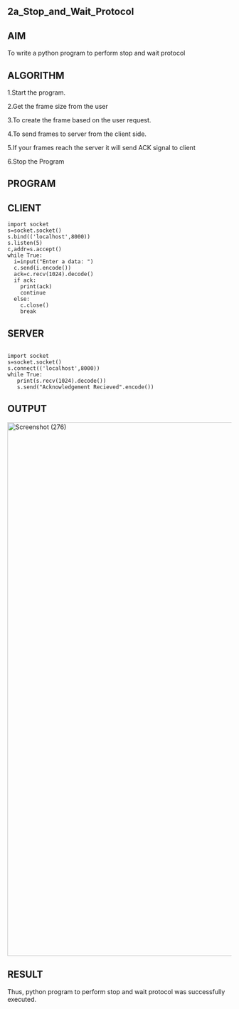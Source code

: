 ## 2a_Stop_and_Wait_Protocol

## AIM
To write a python program to perform stop and wait protocol

## ALGORITHM

1.Start the program.

2.Get the frame size from the user

3.To create the frame based on the user request.

4.To send frames to server from the client side.

5.If your frames reach the server it will send ACK signal to client

6.Stop the Program 


## PROGRAM

## CLIENT
~~~
import socket
s=socket.socket()
s.bind(('localhost',8000))
s.listen(5)
c,addr=s.accept()
while True:
  i=input("Enter a data: ")
  c.send(i.encode())
  ack=c.recv(1024).decode()
  if ack:
    print(ack)
    continue
  else:
    c.close()
    break
  ~~~  
## SERVER
~~~

import socket
s=socket.socket()
s.connect(('localhost',8000))
while True:
   print(s.recv(1024).decode())
   s.send("Acknowledgement Recieved".encode())
~~~
   
## OUTPUT

<img width="1920" height="1200" alt="Screenshot (276)" src="https://github.com/user-attachments/assets/350b2e68-2593-4e79-9cd5-fac1db6e400b" />

## RESULT

Thus, python program to perform stop and wait protocol was successfully executed.
